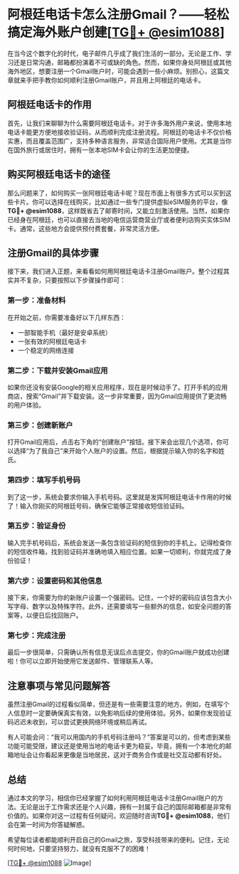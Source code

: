 # 阿根廷电话卡怎么注册Gmail？——轻松搞定海外账户创建[[TG💪+ @esim1088](https://t.me/s/esim1088)]

在当今这个数字化的时代，电子邮件几乎成了我们生活的一部分。无论是工作、学习还是日常沟通，邮箱都扮演着不可或缺的角色。然而，如果你身处阿根廷或其他海外地区，想要注册一个Gmail账户时，可能会遇到一些小麻烦。别担心，这篇文章就来手把手教你如何顺利注册Gmail账户，并且用上阿根廷的电话卡。

## 阿根廷电话卡的作用

首先，让我们来聊聊为什么需要阿根廷电话卡。对于许多海外用户来说，使用本地电话卡能更方便地接收验证码，从而顺利完成注册流程。阿根廷的电话卡不仅价格实惠，而且覆盖范围广，支持多种语言服务，非常适合国际用户使用。尤其是当你在国外旅行或居住时，拥有一张本地SIM卡会让你的生活更加便捷。

## 购买阿根廷电话卡的途径

那么问题来了，如何购买一张阿根廷电话卡呢？现在市面上有很多方式可以买到这些卡片。你可以选择在线购买，比如通过一些专门提供虚拟eSIM服务的平台，像**TG💪+ @esim1088**，这样既省去了邮寄时间，又能立刻激活使用。当然，如果你已经身在阿根廷，也可以直接去当地的电信运营商营业厅或者便利店购买实体SIM卡。通常，这些地方会提供预付费套餐，非常灵活方便。

## 注册Gmail的具体步骤

接下来，我们进入正题，来看看如何用阿根廷电话卡注册Gmail账户。整个过程其实并不复杂，只要按照以下步骤操作即可：

### 第一步：准备材料

在开始之前，你需要准备好以下几样东西：
- 一部智能手机（最好是安卓系统）
- 一张有效的阿根廷电话卡
- 一个稳定的网络连接

### 第二步：下载并安装Gmail应用

如果你还没有安装Google的相关应用程序，现在是时候动手了。打开手机的应用商店，搜索“Gmail”并下载安装。这一步非常重要，因为Gmail应用提供了更流畅的用户体验。

### 第三步：创建新账户

打开Gmail应用后，点击右下角的“创建账户”按钮。接下来会出现几个选项，你可以选择“为了我自己”来开始个人账户的设置。然后，根据提示输入你的名字和姓氏。

### 第四步：填写手机号码

到了这一步，系统会要求你输入手机号码。这里就是发挥阿根廷电话卡作用的时候了！输入你刚买的阿根廷号码，确保它能够正常接收短信验证码。

### 第五步：验证身份

输入完手机号码后，系统会发送一条包含验证码的短信到你的手机上。记得检查你的短信收件箱，找到验证码并准确地填入相应位置。如果一切顺利，你就完成了身份验证！

### 第六步：设置密码和其他信息

接下来，你需要为你的新账户设置一个强密码。记住，一个好的密码应该包含大小写字母、数字以及特殊字符。此外，还需要填写一些额外的信息，如安全问题的答案等，以便日后找回账户。

### 第七步：完成注册

最后一步很简单，只需确认所有信息无误后点击提交，你的Gmail账户就成功创建啦！你可以立即开始使用它发送邮件、管理联系人等。

## 注意事项与常见问题解答

虽然注册Gmail的过程看似简单，但还是有一些需要注意的地方。例如，在填写个人信息时一定要确保真实有效，以免影响后续的使用体验。另外，如果你发现验证码迟迟未收到，可以尝试更换网络环境或稍后再试。

有人可能会问：“我可以用国内的手机号码注册吗？”答案是可以的，但考虑到某些功能可能受限，建议还是使用当地的电话卡更为稳妥。毕竟，拥有一个本地化的邮箱地址会让你看起来更像是当地居民，这对于商务合作或是社交互动都有好处。

## 总结

通过本文的学习，相信你已经掌握了如何利用阿根廷电话卡注册Gmail账户的方法。无论是出于工作需求还是个人兴趣，拥有一封属于自己的国际邮箱都是非常有价值的。如果你对这一过程有任何疑问，欢迎随时咨询**TG💪+ @esim1088**，他们会在第一时间为你答疑解惑。

希望每位读者都能顺利开启自己的Gmail之旅，享受科技带来的便利。记住，无论何时何地，只要坚持努力，就没有克服不了的困难！

[[TG💪+ @esim1088](https://t.me/s/esim1088) ![Image](https://i.postimg.cc/4NQfJmqS/Snipaste-2025-05-13-00-14-12.png)]